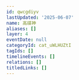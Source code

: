 ```yaml
---
id: qwcgdiyv
lastUpdated: '2025-06-07'
name: 高禖神
aliases: []
layer: 4
eventDate: null
categoryId: cat_uWLHUZtI
tagIds: []
timelineEvents: []
relations: []
titledLinks: []
---
```


